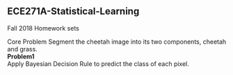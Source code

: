 ## ECE271A-Statistical-Learning  
Fall 2018
Homework sets  

Core Problem Segment the cheetah image into its two components, cheetah and grass.  
**Problem1**  
Apply Bayesian Decision Rule to predict the class of each pixel.


